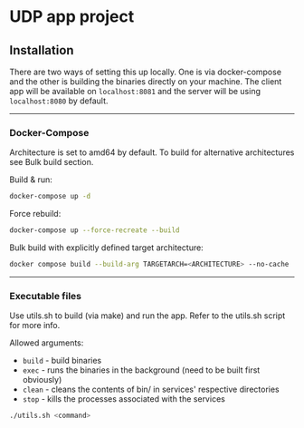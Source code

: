 # UDP app project

## Installation
There are two ways of setting this up locally. One is via docker-compose and the other is building the binaries directly on your machine.
The client app will be available on `localhost:8081` and the server will be using `localhost:8080` by default.

---

### Docker-Compose
Architecture is set to amd64 by default. To build for alternative architectures see Bulk build section.

Build & run:
```sh
docker-compose up -d
```
Force rebuild:
```sh
docker-compose up --force-recreate --build
```

Bulk build with explicitly defined target architecture:
```sh
docker compose build --build-arg TARGETARCH=<ARCHITECTURE> --no-cache
```

---

### Executable files
Use utils.sh to build (via make) and run the app. Refer to the utils.sh script for more info.

Allowed arguments:
- `build` - build binaries
- `exec` - runs the binaries in the background (need to be built first obviously)
- `clean` - cleans the contents of bin/ in services' respective directories
- `stop` - kills the processes associated with the services
```sh
./utils.sh <command>
```

